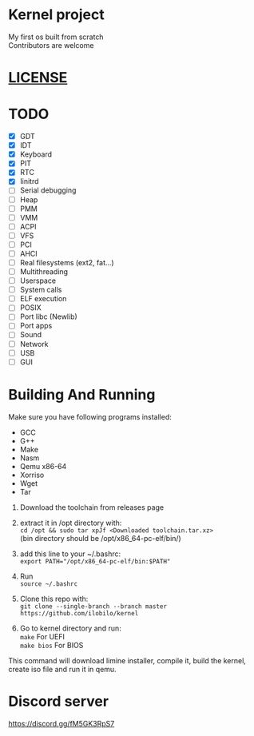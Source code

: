 # Kernel project
My first os built from scratch<br />
Contributors are welcome

# [LICENSE](LICENSE)

# TODO

- [x] GDT
- [x] IDT
- [x] Keyboard
- [x] PIT
- [x] RTC
- [x] Iinitrd
- [ ] Serial debugging
- [ ] Heap
- [ ] PMM
- [ ] VMM
- [ ] ACPI
- [ ] VFS
- [ ] PCI
- [ ] AHCI
- [ ] Real filesystems (ext2, fat...)
- [ ] Multithreading
- [ ] Userspace
- [ ] System calls
- [ ] ELF execution
- [ ] POSIX
- [ ] Port libc (Newlib)
- [ ] Port apps
- [ ] Sound
- [ ] Network
- [ ] USB
- [ ] GUI

# Building And Running

Make sure you have following programs installed:
* GCC
* G++
* Make
* Nasm
* Qemu x86-64
* Xorriso
* Wget
* Tar

1. Download the toolchain from releases page

2. extract it in /opt directory with:<br />
``cd /opt && sudo tar xpJf <Downloaded toolchain.tar.xz>``<br />
(bin directory should be /opt/x86_64-pc-elf/bin/)

3. add this line to your ~/.bashrc:<br />
``export PATH="/opt/x86_64-pc-elf/bin:$PATH"``

4. Run<br />``source ~/.bashrc``

5. Clone this repo with:<br />
``git clone --single-branch --branch master https://github.com/ilobilo/kernel``

6. Go to kernel directory and run:<br />
``make`` For UEFI<br />
``make bios`` For BIOS<br />

This command will download limine installer, compile it, build the kernel, create iso file and run it in qemu.

# Discord server
https://discord.gg/fM5GK3RpS7
